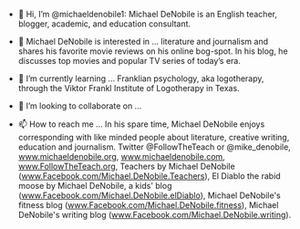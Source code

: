 - 👋 Hi, I’m @michaeldenobile1: Michael DeNobile is an English teacher, blogger, academic, and education consultant.

- 👀 Michael DeNobile is interested in ... literature and journalism and shares his favorite movie reviews on his online bog-spot. In his blog, he discusses top movies and popular TV series of today’s era.
- 🌱 I’m currently learning ... Franklian psychology, aka logotherapy, through the Viktor Frankl Institute of Logotherapy in Texas.
- 💞️ I’m looking to collaborate on ... 
- 📫 How to reach me ... In his spare time, Michael DeNobile enjoys corresponding with like minded people about literature, creative writing, education and journalism. Twitter @FollowTheTeach or @mike_denobile, www.michaeldenobile.org, www.michaeldenobile.com, www.FollowTheTeach.org, Teachers by Michael DeNobile (www.Facebook.com/Michael.DeNobile.Teachers), El Diablo the rabid moose by Michael DeNobile, a kids' blog (www.Facebook.com/Michael.DeNobile.elDiablo), Michael DeNobile's fitness blog (www.Facebook.com/Michael.DeNobile.fitness), Michael DeNobile's writing blog (www.Facebook.com/Michael.DeNobile.writing).

<!---
michaeldenobile1/michaeldenobile1 is a ✨ special ✨ repository because its `README.md` (this file) appears on your GitHub profile.
You can click the Preview link to take a look at your changes.
--->
